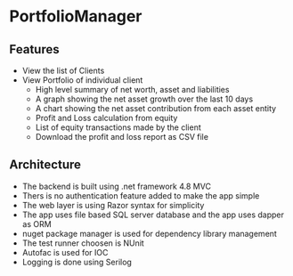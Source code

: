 # PortfolioManager

## Features

- View the list of Clients
- View Portfolio of individual client
    - High level summary of net worth, asset and liabilities
    - A graph showing the net asset growth over the last 10 days
    - A chart showing the net asset contribution from each asset entity
    - Profit and Loss calculation from equity
    - List of equity transactions made by the client
    - Download the profit and loss report as CSV file

## Architecture

- The backend is built using .net framework 4.8 MVC
- Thers is no authentication feature added to make the app simple
- The web layer is using Razor syntax for simplicity
- The app uses file based SQL server database and the app uses dapper as ORM
- nuget package manager is used for dependency library management
- The test runner choosen is NUnit
- Autofac is used for IOC
- Logging is done using Serilog

